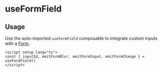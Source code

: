 # useFormField

## Usage

Use the auto-imported `useFormField` composable to integrate custom inputs with a [Form](https://ui.nuxt.com/components/form).

```vue
<script setup lang="ts">
const { inputId, emitFormBlur, emitFormInput, emitFormChange } = useFormField()
</script>
```

